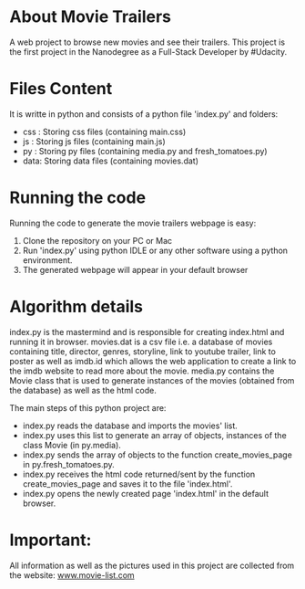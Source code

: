 # About Movie Trailers
A web project to browse new movies and see their trailers.
This project is the first project in the Nanodegree as a Full-Stack Developer by #Udacity.

# Files Content
It is writte in python and consists of a python file 'index.py' and folders:
- css : Storing css files (containing main.css)
- js : Storing js files (containing main.js)
- py : Storing py files (containing media.py and fresh_tomatoes.py)
- data: Storing data files (containing movies.dat)

# Running the code
Running the code to generate the movie trailers webpage is easy:
1. Clone the repository on your PC or Mac
2. Run 'index.py' using python IDLE or any other software using a python environment. 
3. The generated webpage will appear in your default browser

# Algorithm details
index.py is the mastermind and is responsible for creating index.html and running it in browser. 
movies.dat is a csv file i.e. a database of movies containing title, director, genres, storyline, link to youtube trailer, link to poster as well as imdb.id which allows the web application to create a link to the imdb website to read more about the movie.
media.py contains the Movie class that is used to generate instances of the movies (obtained from the database) as well as the html code.

The main steps of this python project are:
- index.py reads the database and imports the movies' list.
- index.py uses this list to generate an array of objects, instances of the class Movie (in py.media).
- index.py sends the array of objects to the function create_movies_page in py.fresh_tomatoes.py.
- index.py receives the html code returned/sent by the function create_movies_page and saves it to the file 'index.html'.
- index.py opens the newly created page 'index.html' in the default browser.

# Important: 
All information as well as the pictures used in this project are collected from the website: www.movie-list.com

